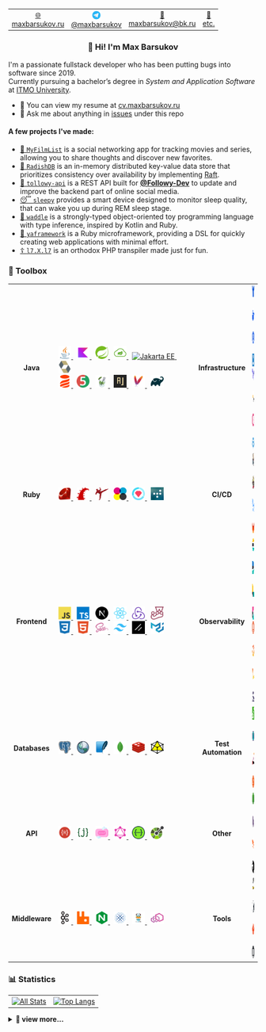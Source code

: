 <table align=center>
  <tr>
    <td align=center><a href="https://maxbarsukov.ru/" target="_blank">
      🌐<br/>maxbarsukov.ru
    </a></td>
    <td align=center><a href="https://t.me/maxbarsukov" target="_blank">
      <img align="center" src="https://raw.githubusercontent.com/AliSawari/github-profile-readme-generator/master/src/images/icons/Social/telegram.svg" alt="Telegram: @maxbarsukov" height="20" width="20"/>
      <br/>@maxbarsukov
    </a></td>
    <td align=center><a href="mailto:maxbarsukov@bk.ru" target="_blank">
      📧<br/>maxbarsukov@bk.ru
    </a></td>
    <td align=center><a href="https://profiles.maxbarsukov.ru" target="_blank">
      👥<br/>etc.
    </a></td>
  </tr>
</table>

<h3 align="center">👋 Hi! I'm Max Barsukov</h3>

I'm a passionate fullstack developer who has been putting bugs into software since 2019.\
Currently pursuing a bachelor’s degree in *System and Application Software* at [ITMO University](https://en.itmo.ru/).

* 📝 You can view my resume at [cv.maxbarsukov.ru](https://cv.maxbarsukov.ru/)
* 💬 Ask me about anything in [issues](https://github.com/maxbarsukov/maxbarsukov/issues) under this repo

<h4>A few projects I've made:</h4>

* [🍿 `MyFilmList`](https://github.com/maxbarsukov/MyFilmList) is a social networking app for tracking movies and series, allowing you to share thoughts and discover new favorites.
* [🌱 `RadishDB`](https://github.com/maxbarsukov/radish-db) is an in-memory distributed key-value data store that prioritizes consistency over availability by implementing [Raft](https://raft.github.io/).
* [🧙 `tollowy-api`](https://github.com/maxbarsukov/tollowy-api) is a REST API built for [**@Followy-Dev**](https://github.com/Followy-Dev) to update and improve the backend part of online social media.
* [😴 `sleepy`](https://github.com/maxbarsukov/sleepy) provides a smart device designed to monitor sleep quality, that can wake you up during REM sleep stage.
* [🦩 `waddle`](https://github.com/maxbarsukov/waddle) is a strongly-typed object-oriented toy programming language with type inference, inspired by Kotlin and Ruby.
* [🦎 `yaframework`](https://github.com/maxbarsukov/yaframework) is a Ruby microframework, providing a DSL for quickly creating web applications with minimal effort.
* [☦️ `l7.X.l7`](https://github.com/maxbarsukov/l7.X.l7) is an orthodox PHP transpiler made just for fun.

<h3 align="left">🧰 Toolbox</h3>

<table>
  <tr>
    <td align=center><b>Java</b></td>
    <td style="width:290px">
      <a href="https://www.java.com/" target="_blank" rel="noreferrer">
        <img src="icons/java.svg" alt="Java" width="26" height="26" />
      </a>&nbsp;
      <a href="https://kotlinlang.org/" target="_blank" rel="noreferrer">
        <img src="icons/kotlin.svg" alt="Kotlin" width="26" height="26" />
      </a>&nbsp;
      <a href="https://spring.io/" target="_blank" rel="noreferrer">
        <img src="icons/spring.svg" alt="Spring" width="26" height="26" />
      </a>&nbsp;
      <a href="https://spring.io/cloud" target="_blank" rel="noreferrer">
        <img src="icons/springcloud.png" alt="Spring Cloud" width="26" height="26" />
      </a>&nbsp;
      <a href="https://jakarta.ee/" target="_blank" rel="noreferrer">
        <img src="icons/jakarta.ico" alt="Jakarta EE" width="26" height="26" />
      </a>&nbsp;
      <a href="https://hibernate.org/" target="_blank" rel="noreferrer">
        <img src="icons/hibernate.svg" alt="Hibernate" width="26" height="26" />
      </a>
      <br/>
      <a href="https://www.liquibase.org/" target="_blank" rel="noreferrer">
        <img src="icons/liquibase.svg" alt="Liquibase" width="26" height="26" />
      </a>&nbsp;
      <a href="https://junit.org/" target="_blank" rel="noreferrer">
        <img src="icons/junit.svg" alt="JUnit" width="26" height="26" />
      </a>&nbsp;
      <a href="https://site.mockito.org/" target="_blank" rel="noreferrer">
        <img src="icons/mockito.png" alt="Mockito" width="26" height="26" />
      </a>&nbsp;
      <a href="https://assertj.github.io/doc/" target="_blank" rel="noreferrer">
        <img src="icons/assertj.png" alt="AssertJ" width="26" height="26" />
      </a>&nbsp;
      <a href="https://maven.apache.org/" target="_blank" rel="noreferrer">
        <img src="icons/maven.svg" alt="Maven" width="26" height="26" />
      </a>&nbsp;
      <a href="https://gradle.org/" target="_blank" rel="noreferrer">
        <img src="icons/gradle.svg" alt="Gradle" width="26" height="26" />
      </a>
    </td>
    <td align=center><b>Infrastructure</b></td>
    <td>
      <a href="https://www.vagrantup.com/" target="_blank" rel="noreferrer">
        <img src="icons/vagrant.png" alt="Vagrant" width="26" height="26" />
      </a>&nbsp;
      <a href="https://www.docker.com/" target="_blank" rel="noreferrer">
        <img src="icons/docker.svg" alt="Docker" width="26" height="26" />
      </a>&nbsp;
      <a href="https://kubernetes.io/" target="_blank" rel="noreferrer">
        <img src="icons/kubernetes.svg" alt="Kubernetes" width="26" height="26" />
      </a>&nbsp;
      <a href="https://k8slens.dev/" target="_blank" rel="noreferrer">
        <img src="icons/lens.png" alt="Lens" width="26" height="26" />
      </a>
      <br/>
      <a href="https://www.terraform.io/" target="_blank" rel="noreferrer">
        <img src="icons/terraform.svg" alt="Terraform" width="26" height="26" />
      </a>&nbsp;
      <a href="https://www.puppet.com/" target="_blank" rel="noreferrer">
        <img src="icons/puppet.png" alt="Puppet" width="26" height="26" />
      </a>&nbsp;
      <a href="https://www.consul.io/" target="_blank" rel="noreferrer">
        <img src="icons/consul.svg" alt="Consul" width="26" height="26" />
      </a>&nbsp;
      <a href="https://www.etcd.io/" target="_blank" rel="noreferrer">
        <img src="icons/etcd.svg" alt="etcd" width="26" height="26" />
      </a>
    </td>
  </tr>
  <tr>
    <td align=center><b>Ruby</b></td>
    <td>
      <a href="https://www.ruby-lang.org/" target="_blank" rel="noreferrer">
        <img src="icons/ruby.svg" alt="Ruby" width="26" height="26" />
      </a>&nbsp;
      <a href="https://rubyonrails.org/" target="_blank" rel="noreferrer">
        <img src="icons/rails.svg" alt="Ruby on Rails" width="26" height="26" />
      </a>&nbsp;
      <a href="https://sidekiq.org/" target="_blank" rel="noreferrer">
        <img src="icons/sidekiq.svg" alt="Sidekiq" width="26" height="26" />
      </a>&nbsp;
      <a href="https://puma.io/" target="_blank" rel="noreferrer">
        <img src="icons/puma.png" alt="Puma" width="26" height="26" />
      </a>&nbsp;
      <a href="https://rspec.info/" target="_blank" rel="noreferrer">
        <img src="icons/rspec.svg" alt="RSpec" width="26" height="26" />
      </a>&nbsp;
      <a href="https://dry-rb.org/" target="_blank" rel="noreferrer">
        <img src="icons/dry-rb.png" alt="dry-rb" width="26" height="26" />
      </a>
    </td>
    <td align=center><b>CI/CD</b></td>
    <td>
      <a href="https://www.jenkins.io/" target="_blank" rel="noreferrer">
        <img src="icons/jenkins.svg" alt="Jenkins" width="26" height="26" />
      </a>&nbsp;
      <a href="https://www.travis-ci.com/" target="_blank" rel="noreferrer">
        <img src="icons/travis-ci.svg" alt="Travis CI" width="26" height="26" />
      </a>&nbsp;
      <a href="https://github.com/features/actions" target="_blank" rel="noreferrer">
        <img src="icons/githubactions.svg" alt="GitHub Actions" width="26" height="26" />
      </a>&nbsp;
      <a href="https://docs.gitlab.com/ee/ci/" target="_blank" rel="noreferrer">
        <img src="icons/gitlab.svg" alt="GitLab CI/CD" width="26" height="26" />
      </a>
    </td>
  </tr>
  <tr>
    <td align=center><strong>Frontend</strong></td>
    <td>
      <a href="https://developer.mozilla.org/en-US/docs/Web/JavaScript" target="_blank" rel="noreferrer">
        <img src="icons/javascript.svg" alt="JavaScript" width="26" height="26" />
      </a>&nbsp;
      <a href="https://www.typescriptlang.org/" target="_blank" rel="noreferrer">
        <img src="icons/typescript.svg" alt="TypeScript" width="26" height="26" />
      </a>&nbsp;
      <a href="https://nextjs.org/" target="_blank" rel="noreferrer">
        <img src="icons/nextjs.svg" alt="Next.js" width="26" height="26" />
      </a>&nbsp;
      <a href="https://react.dev/" target="_blank" rel="noreferrer">
        <img src="icons/react.svg" alt="React" width="26" height="26" />
      </a>&nbsp;
      <a href="https://redux.js.org/" target="_blank" rel="noreferrer">
        <img src="icons/redux.svg" alt="Redux" width="26" height="26" />
      </a>&nbsp;
      <a href="https://jestjs.io/" target="_blank" rel="noreferrer">
        <img src="icons/jest.svg" alt="Jest" width="26" height="26" />
      </a>
      <br/>
      <a href="https://www.w3schools.com/css/" target="_blank" rel="noreferrer">
        <img src="https://raw.githubusercontent.com/devicons/devicon/master/icons/css3/css3-plain.svg" alt="CSS" width="26" height="26" />
      </a>&nbsp;
      <a href="https://www.w3.org/html/" target="_blank" rel="noreferrer">
        <img src="https://raw.githubusercontent.com/devicons/devicon/master/icons/html5/html5-plain.svg" alt="HTML5" width="26" height="26" />
      </a>&nbsp;
      <a href="https://sass-lang.com/" target="_blank" rel="noreferrer">
        <img src="icons/sass.svg" alt="SASS" width="26" height="26" />
      </a>&nbsp;
      <a href="https://tailwindcss.com/" target="_blank" rel="noreferrer">
        <img src="icons/tailwindcss.svg" alt="Tailwind CSS" width="26" height="26" />
      </a>&nbsp;
      <a href="https://ui.shadcn.com/" target="_blank" rel="noreferrer">
        <img src="icons/shadcn.png" alt="ShadCN" width="26" height="26" />
      </a>&nbsp;
      <a href="https://mui.com/" target="_blank" rel="noreferrer">
        <img src="icons/materialui.svg" alt="Material UI" width="26" height="26" />
      </a>
    </td>
    <td align=center><b>Observability</b></td>
    <td>
      <a href="https://www.elastic.co/elasticsearch/" target="_blank" rel="noreferrer">
        <img src="icons/elasticsearch.svg" alt="Elasticsearch" width="26" height="26" />
      </a>&nbsp;
      <a href="https://www.elastic.co/beats/" target="_blank" rel="noreferrer">
        <img src="icons/beats.svg" alt="Elastic Beats" width="26" height="26" />
      </a>&nbsp;
      <a href="https://www.elastic.co/logstash" target="_blank" rel="noreferrer">
        <img src="icons/logstash.svg" alt="Logstash" width="26" height="26" />
      </a>&nbsp;
      <a href="https://www.elastic.co/kibana/" target="_blank" rel="noreferrer">
        <img src="icons/kibana.svg" alt="Kibana" width="26" height="26" />
      </a>
      <br/>
      <a href="https://prometheus.io/" target="_blank" rel="noreferrer">
        <img src="icons/prometheus.svg" alt="Prometheus" width="26" height="26" />
      </a>&nbsp;
      <a href="https://grafana.com/" target="_blank" rel="noreferrer">
        <img src="icons/grafana.svg" alt="Grafana" width="26" height="26" />
      </a>&nbsp;
      <a href="https://grafana.com/oss/loki/" target="_blank" rel="noreferrer">
        <img src="icons/loki.png" alt="Loki" width="26" height="26" />
      </a>&nbsp;
      <a href="https://www.sentry.io/" target="_blank" rel="noreferrer">
        <img src="icons/sentry.svg" alt="Sentry" width="26" height="26" />
      </a>
    </td>
  </tr>
  <tr>
    <td align=center><strong>Databases</strong></td>
    <td>
      <a href="https://www.postgresql.org/" target="_blank" rel="noreferrer">
        <img src="icons/postgresql.svg" alt="PostgreSQL" width="26" height="26" />
      </a>&nbsp;
      <a href="https://postgis.net/" target="_blank" rel="noreferrer">
        <img src="icons/postgis.svg" alt="PostGIS" width="26" height="26" />
      </a>&nbsp;
      <a href="https://www.sqlite.org/" target="_blank" rel="noreferrer">
        <img src="icons/sqlite.svg" alt="SQLite" width="26" height="26" />
      </a>&nbsp;
      <a href="https://www.mongodb.com/" target="_blank" rel="noreferrer">
        <img src="icons/mongodb.svg" alt="MongoDB" width="26" height="26" />
      </a>&nbsp;
      <a href="https://redis.io/" target="_blank" rel="noreferrer">
        <img src="icons/redis.svg" alt="Redis" width="26" height="26" />
      </a>&nbsp;
      <a href="https://www.keydb.dev/" target="_blank" rel="noreferrer">
        <img src="icons/keydb.svg" alt="KeyDB" width="26" height="26" />
      </a>
    </td>
    <td align=center><b>Test Automation</b></td>
    <td>
      <a href="https://www.selenium.dev/" target="_blank" rel="noreferrer">
        <img src="icons/selenium.png" alt="Selenium" width="26" height="26" />
      </a>&nbsp;
      <a href="https://testcontainers.org/" target="_blank" rel="noreferrer">
        <img src="icons/testcontainers.png" alt="Testcontainers" width="26" height="26" />
      </a>&nbsp;
      <a href="https://jmeter.apache.org/" target="_blank" rel="noreferrer">
        <img src="icons/jmeter.png" alt="JMeter" width="26" height="26" />
      </a>&nbsp;
      <a href="https://www.postman.com/" target="_blank" rel="noreferrer">
        <img src="icons/postman.svg" alt="Postman" width="26" height="26" />
      </a>
    </td>
  </tr>
  <tr>
    <td align=center><b>API</b></td>
    <td>
      <a href="https://www.w3.org/2001/sw/wiki/REST" target="_blank" rel="noreferrer">
        <img src="icons/restapi.svg" alt="REST API" width="26" height="26" />
      </a>&nbsp;
      <a href="https://www.jsonapi.org/" target="_blank" rel="noreferrer">
        <img src="icons/jsonapi.png" alt="JSON API" width="26" height="26" />
      </a>&nbsp;
      <a href="https://www.w3.org/TR/soap12/" target="_blank" rel="noreferrer">
        <img src="icons/soap.png" alt="SOAP" width="26" height="26" />
      </a>&nbsp;
      <a href="https://graphql.org/" target="_blank" rel="noreferrer">
        <img src="icons/graphql.svg" alt="GraphQL" width="26" height="26" />
      </a>&nbsp;
      <a href="https://swagger.io/" target="_blank" rel="noreferrer">
        <img src="icons/swagger.svg" alt="Swagger" width="26" height="26" />
      </a>&nbsp;
      <a href="https://www.openapis.org/" target="_blank" rel="noreferrer">
        <img src="icons/openapi.svg" alt="OpenAPI" width="26" height="26" />
      </a>
    </td>
    <td align=center><strong>Other</strong></td>
    <td>
      <a href="https://nodejs.org/en/" target="_blank" rel="noreferrer">
        <img src="icons/nodejs.svg" alt="nodejs" width="26" height="26" />
      </a>&nbsp;
      <a href="https://elixir-lang.org/" target="_blank" rel="noreferrer">
        <img src="icons/elixir.svg" alt="elixir" width="26" height="26" />
      </a>&nbsp;
      <a href="https://www.phoenixframework.org/" target="_blank" rel="noreferrer">
        <img src="icons/phoenix.svg" alt="Phoenix" width="26" height="26" />
      </a>&nbsp;
      <a href="https://crystal-lang.org/" target="_blank" rel="noreferrer">
        <picture>
          <source
            srcset="icons/crystal-white.svg"
            media="(prefers-color-scheme: dark)"
          />
          <source
            srcset="icons/crystal.svg"
            media="(prefers-color-scheme: light), (prefers-color-scheme: no-preference)"
          />
          <img src="icons/crystal.svg" alt="Crystal" width="26" height="26" />
        </picture>
      </a>
    </td>
  </tr>
  <tr>
    <td align=center><b>Middleware</b></td>
    <td>
      <a href="https://kafka.apache.org/" target="_blank" rel="noreferrer">
        <picture>
          <source
            srcset="icons/apachekafka-dark.png"
            media="(prefers-color-scheme: dark)"
          />
          <source
            srcset="icons/apachekafka-light.svg"
            media="(prefers-color-scheme: light), (prefers-color-scheme: no-preference)"
          />
          <img src="icons/apachekafka-light.svg" alt="Apache Kafka" width="26" height="26" />
        </picture>
      </a>&nbsp;
      <a href="https://www.rabbitmq.com/" target="_blank" rel="noreferrer">
        <img src="icons/rabbitmq.svg" alt="RabbitMQ" width="26" height="26" />
      </a>&nbsp;
      <a href="https://www.nginx.com/" target="_blank" rel="noreferrer">
        <img src="icons/nginx.svg" alt="Nginx" width="26" height="26" />
      </a>&nbsp;
      <a href="https://www.haproxy.org/" target="_blank" rel="noreferrer">
        <img src="icons/haproxy.png" alt="HAProxy" width="26" height="26" />
      </a>&nbsp;
      <a href="https://traefik.io/" target="_blank" rel="noreferrer">
        <picture>
          <source
            srcset="icons/traefik-dark.png"
            media="(prefers-color-scheme: dark)"
          />
          <source
            srcset="icons/traefik-light.png"
            media="(prefers-color-scheme: light), (prefers-color-scheme: no-preference)"
          />
          <img src="icons/traefik-light.png" alt="Traefik" width="26" height="26" />
        </picture>
      </a>&nbsp;
      <a href="https://www.envoyproxy.io/" target="_blank" rel="noreferrer">
        <img src="icons/envoy.png" alt="Envoy" width="26" height="26" />
      </a>
    </td>
    <td align=center><strong>Tools</strong></td>
    <td>
      <a href="https://www.linux.org/" target="_blank" rel="noreferrer">
        <img src="icons/linux.svg" alt="Linux" width="26" height="26" />
      </a>&nbsp;
      <a href="https://www.gnu.org/software/bash/" target="_blank" rel="noreferrer">
        <picture>
          <source
            srcset="icons/bash-white.svg"
            media="(prefers-color-scheme: dark)"
          />
          <source
            srcset="icons/bash.svg"
            media="(prefers-color-scheme: light), (prefers-color-scheme: no-preference)"
          />
          <img src="icons/bash.svg" alt="Bash" width="26" height="26" />
        </picture>
      </a>&nbsp;
      <a href="https://git-scm.com/" target="_blank" rel="noreferrer">
        <img src="icons/git.svg" alt="Git" width="26" height="26" />
      </a>&nbsp;
      <a href="https://github.com/" target="_blank" rel="noreferrer">
        <picture>
          <source
            srcset="icons/github-light.svg"
            media="(prefers-color-scheme: dark)"
          />
          <source
            srcset="icons/github.svg"
            media="(prefers-color-scheme: light), (prefers-color-scheme: no-preference)"
          />
          <img src="icons/github.svg" alt="GitHub" width="26" height="26" />
        </picture>
      </a>
    </td>
  </tr>
</table>

<h3 align="left">📊 Statistics</h3>

<table>
  <tr>
    <td align="center">
      <a href="https://github.com/maxbarsukov">
        <picture>
          <source
            srcset="https://github-readme-stats-bis1chka3-maxbarsukovs-projects.vercel.app/api?username=maxbarsukov&show_icons=true&include_all_commits=true&count_private=true&private=true&hide=contribs&hide_border=true&custom_title=GitHub%20Stats&theme=github_dark"
            media="(prefers-color-scheme: dark)"
          />
          <source
            srcset="https://github-readme-stats-bis1chka3-maxbarsukovs-projects.vercel.app/api?username=maxbarsukov&show_icons=true&include_all_commits=true&count_private=true&private=true&hide=contribs&hide_border=true&custom_title=GitHub%20Stats"
            media="(prefers-color-scheme: light), (prefers-color-scheme: no-preference)"
          />
          <img decoding="async" loading="lazy" align="center" src="https://github-readme-stats-bis1chka3-maxbarsukovs-projects.vercel.app/api?username=maxbarsukov&show_icons=true&include_all_commits=true&count_private=true&private=true&hide=contribs&hide_border=true&custom_title=GitHub%20Stats" alt="All Stats" />
        </picture>
      </a>
    </td>
    <td align="center">
      <a href="https://github.com/maxbarsukov?tab=repositories">
        <picture>
          <source
            srcset="https://github-readme-stats-bis1chka3-maxbarsukovs-projects.vercel.app/api/top-langs/?username=maxbarsukov&layout=compact&langs_count=6&hide_border=true&hide=Jupyter%20Notebook&theme=github_dark"
            media="(prefers-color-scheme: dark)"
          />
          <source
            srcset="https://github-readme-stats-bis1chka3-maxbarsukovs-projects.vercel.app/api/top-langs/?username=maxbarsukov&layout=compact&langs_count=6&hide=Jupyter%20Notebook&hide_border=true"
            media="(prefers-color-scheme: light), (prefers-color-scheme: no-preference)"
          />
          <img decoding="async" loading="lazy" align="center" src="https://github-readme-stats-bis1chka3-maxbarsukovs-projects.vercel.app/api/top-langs/?username=maxbarsukov&layout=compact&langs_count=6&hide_border=true&hide=Jupyter%20Notebook" alt="Top Langs" />
        </picture>
      </a>
    </td>
  </tr>
</table>

<details>
 <summary><b>👀 view more...</b></summary>

  <br/>
  <table>
    <tr>
      <td>
        <img align="center" src="https://komarev.com/ghpvc/?username=maxbarsukov&style=flat-square&abbreviated=true&color=blue" alt="Profile views" />      
      </td>
    </tr>
    <tr>
      <td>
        <picture>
          <source
            srcset="https://github-profile-trophy.vercel.app/?username=maxbarsukov&no-bg=true&margin-w=15&theme=darkhub&column=5&rank=-C,-B"
            media="(prefers-color-scheme: dark)"
          />
          <source
            srcset="https://github-profile-trophy.vercel.app/?username=maxbarsukov&no-bg=true&margin-w=15&column=5&rank=-C,-B"
            media="(prefers-color-scheme: light), (prefers-color-scheme: no-preference)"
          />
          <img decoding="async" loading="lazy" src="https://github-profile-trophy.vercel.app/?username=maxbarsukov&no-bg=true&margin-w=15&column=5&rank=-C,-B" alt="GitHub Stat Trophies" />
        </picture>
      </td>
    </tr>
  </table>
</details>
